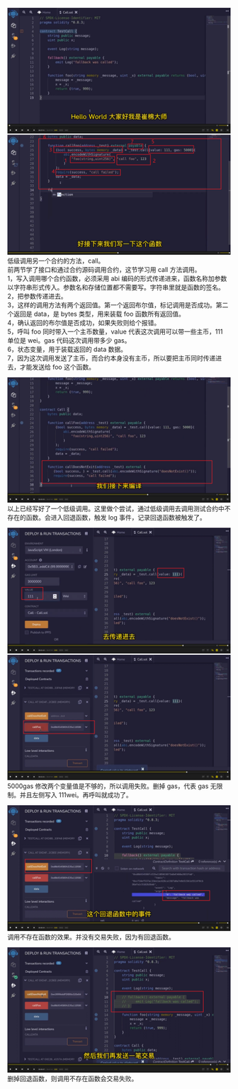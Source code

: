 ![](./img/2022-06-08-10-47-44.png)      
![](./img/2022-06-08-10-34-05.png)  
低级调用另一个合约的方法，call。  
前两节学了接口和通过合约源码调用合约，这节学习用 call 方法调用。  
1，写入调用哪个合约函数，必须采用 abi 编码的形式传递进来，函数名称加参数以字符串形式传入。参数名和存储位置都不需要写。字符串里就是函数的签名。  
2，把参数传递进去。  
3，这样的调用方法有两个返回值。第一个返回布尔值，标记调用是否成功。第二个返回是 data，是 bytes 类型，用来装载 foo 函数所有返回值。  
4，确认返回的布尔值是否成功，如果失败则给个报错。  
5，呼叫 foo 同时带入一个主币数量，value 代表这次调用可以带一些主币，111 单位是 wei。gas 代码这次调用带多少 gas。  
6，状态变量，用于装载返回的 data 数据。  
7，因为这次调用发送了主币，而合约本身没有主币，所以要把主币同时传递进去，才能发送给 foo 这个函数。

![](./img/2022-06-08-10-37-32.png)  
以上已经写好了一个低级调用。这里做个尝试，通过低级调用去调用测试合约中不存在的函数。会进入回退函数，触发 log 事件，记录回退函数被触发了。

![](./img/2022-06-08-10-38-59.png)  
![](./img/2022-06-08-10-39-38.png)  
5000gas 修改两个变量值是不够的，所以调用失败。删掉 gas，代表 gas 无限制。并且左侧写入 111wei。再呼叫就成功了。

![](./img/2022-06-08-10-40-32.png)  
调用不存在函数的效果。并没有交易失败，因为有回退函数。

![](./img/2022-06-08-10-41-24.png)  
删掉回退函数，则调用不存在函数会交易失败。

